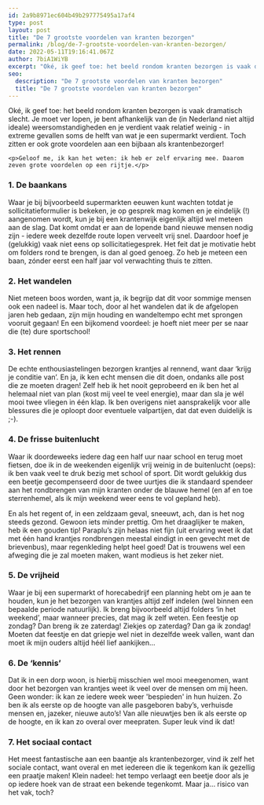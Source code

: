 ```yaml
---
id: 2a9b8971ec604b49b297775495a17af4
type: post
layout: post
title: "De 7 grootste voordelen van kranten bezorgen"
permalink: /blog/de-7-grootste-voordelen-van-kranten-bezorgen/
date: 2022-05-11T19:16:41.067Z
author: 7biA1WiYB
excerpt: "Oké, ik geef toe: het beeld rondom kranten bezorgen is vaak dramatisch slecht. Je moet ver lopen, je bent afhankelijk van de (in Nederland niet altijd ideale) weersomstandigheden en je verdient vaak relatief weinig - in extreme gevallen soms de helft van wat je een supermarkt verdient. Toch zitten er ook grote voordelen aan een bijbaan als krantenbezorger!  "
seo:
  description: "De 7 grootste voordelen van kranten bezorgen"
  title: "De 7 grootste voordelen van kranten bezorgen"
---
```

Oké, ik geef toe: het beeld rondom kranten bezorgen is vaak dramatisch slecht. Je moet ver lopen, je bent afhankelijk van de (in Nederland niet altijd ideale) weersomstandigheden en je verdient vaak relatief weinig - in extreme gevallen soms de helft van wat je een supermarkt verdient. Toch zitten er ook grote voordelen aan een bijbaan als krantenbezorger!  

    <p>Geloof me, ik kan het weten: ik heb er zelf ervaring mee. Daarom zeven grote voordelen op een rijtje.</p>
<h3>1. De baankans</h3>
<p>Waar je bij bijvoorbeeld supermarkten eeuwen kunt wachten totdat je sollicitatieformulier is bekeken, je op gesprek mag komen en je eindelijk (!) aangenomen wordt, kun je bij een krantenwijk eigenlijk altijd wel meteen aan de slag. Dat komt omdat er aan de lopende band nieuwe mensen nodig zijn - iedere week dezelfde route lopen verveelt vrij snel. Daardoor hoef je (gelukkig) vaak niet eens op sollicitatiegesprek. Het feit dat je motivatie hebt om folders rond te brengen, is dan al goed genoeg. Zo heb je meteen een baan, zónder eerst een half jaar vol verwachting thuis te zitten.</p>
<h3>2. Het wandelen</h3>
<p>Niet meteen boos worden, want ja, ik begrijp dat dit voor sommige mensen ook een nadeel is. Maar toch, door al het wandelen dat ik de afgelopen jaren heb gedaan, zijn mijn houding en wandeltempo echt met sprongen vooruit gegaan! En een bijkomend voordeel: je hoeft niet meer per se naar die (te) dure sportschool!</p>
<h3>3. Het rennen</h3>
<p>De echte enthousiastelingen bezorgen krantjes al rennend, want daar ‘krijg je conditie van’. En ja, ik ken echt mensen die dit doen, ondanks alle post die ze moeten dragen! Zelf heb ik het nooit geprobeerd en ik ben het al helemaal niet van plan (kost mij veel te veel energie), maar dan sla je wél mooi twee vliegen in één klap. Ik ben overigens niet aansprakelijk voor alle blessures die je oploopt door eventuele valpartijen, dat dat even duidelijk is ;-).</p>
<h3>4. De frisse buitenlucht</h3>
<p>Waar ik doordeweeks iedere dag een half uur naar school en terug moet fietsen, doe ik in de weekenden eigenlijk vrij weinig in de buitenlucht (oeps): ik ben vaak veel te druk bezig met school of sport. Dit wordt gelukkig dus een beetje gecompenseerd door de twee uurtjes die ik standaard spendeer aan het rondbrengen van mijn kranten onder de blauwe hemel (en af en toe sterrenhemel, als ik mijn weekend weer eens te vol gepland heb).</p>
<p>En als het regent of, in een zeldzaam geval, sneeuwt, ach, dan is het nog steeds gezond. Gewoon iets minder prettig. Om het draaglijker te maken, heb ik een gouden tip! Paraplu’s zijn helaas niet fijn (uit ervaring weet ik dat met één hand krantjes rondbrengen meestal eindigt in een gevecht met de brievenbus), maar regenkleding helpt heel goed! Dat is trouwens wel een afweging die je zal moeten maken, want modieus is het zeker niet.</p>
<h3>5. De vrijheid</h3>
<p>Waar je bij een supermarkt of horecabedrijf een planning hebt om je aan te houden, kun je het bezorgen van krantjes altijd zelf indelen (wel binnen een bepaalde periode natuurlijk). Ik breng bijvoorbeeld altijd folders ‘in het weekend’, maar wanneer precies, dat mag ik zelf weten. Een feestje op zondag? Dan breng ik ze zaterdag! Ziekjes op zaterdag? Dan ga ik zondag! Moeten dat feestje en dat griepje wel niet in dezelfde week vallen, want dan moet ik mijn ouders altijd héél lief aankijken… </p>
<h3>6. De ‘kennis’</h3>
<p>Dat ik in een dorp woon, is hierbij misschien wel mooi meegenomen, want door het bezorgen van krantjes weet ik veel over de mensen om mij heen. Geen wonder: ik kan ze iedere week weer 'bespieden' in hun huizen. Zo ben ik als eerste op de hoogte van alle pasgeboren baby’s, verhuisde mensen en, jazeker, nieuwe auto’s! Van alle nieuwtjes ben ik als eerste op de hoogte, en ik kan zo overal over meepraten. Super leuk vind ik dat!</p>
<h3>7. Het sociaal contact</h3>
<p>Het meest fantastische aan een baantje als krantenbezorger, vind ik zelf het sociale contact, want overal en met iedereen die ik tegenkom kan ik gezellig een praatje maken! Klein nadeel: het tempo verlaagt een beetje door als je op iedere hoek van de straat een bekende tegenkomt. Maar ja... risico van het vak, toch?</p>  
